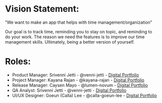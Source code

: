 # Vision Statement:
”We want to make an app 
 that helps with time management/organization”
 
Our goal is to track time, reminding you to stay on topic, and reminding to do your work.
The reason we need the features is to 
improve our time management skills.
Ultimately, being a better version of yourself.

# Roles:
- Product Manager: Srivenni Jetti - @venni-jetti - [Digital Portfolio][3]
- Project Manager: Kayana Rajan - @kayana-rajan - [Digital Portfolio][2]
- Release Manager: Caysen Mayo - @lumen-novum - [Digital Portfolio][1]
- QA Analyst: Srivenni Jetti - @venni-jetti - [Digital Portfolio][3]
- UI/UX Designer: Goeun (Calla) Lee - @calla-goeun-lee - [Digital Portfolio][4]

[1]: https://codermerlin.academy/users/caysen-mayo/Digital%20Portfolio/index.html
[2]: https://codermerlin.academy/users/kayana-rajan/Digital%20Portfolio/index.html
[3]: https://codermerlin.academy/users/srivenni-jetti/Digital%20Portfolio/index.html
[4]: https://www.codermerlin.academy/users/goeun-lee/Digital%20Portfolio/index.html

